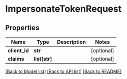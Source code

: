 # ImpersonateTokenRequest

## Properties
Name | Type | Description | Notes
------------ | ------------- | ------------- | -------------
**client_id** | **str** |  | [optional] 
**claims** | **list[str]** |  | [optional] 

[[Back to Model list]](../README.md#documentation-for-models) [[Back to API list]](../README.md#documentation-for-api-endpoints) [[Back to README]](../README.md)


